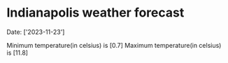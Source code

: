 # Indianapolis weather forecast 
Date: ['2023-11-23'] 

Minimum temperature(in celsius) is [0.7] 
Maximum temperature(in celsius) is [11.8]